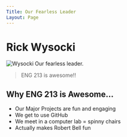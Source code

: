 ```yaml
---
Title: Our Fearless Leader
Layout: Page
---
```

# Rick Wysocki
![Wysocki](https://github.com/user-attachments/assets/b4acb53c-a492-4d6e-8a37-e029ccda0593)
Our fearless leader.
>ENG 213 is awesome!!

## Why ENG 213 is Awesome...
- Our Major Projects are fun and engaging
- We get to use GitHub
- We meet in a computer lab = spinny chairs
- Actually makes Robert Bell fun
